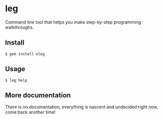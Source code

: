 # leg

Command line tool that helps you make step-by-step programming walkthroughs.

## Install

    $ gem install oleg

## Usage

    $ leg help

## More documentation

There is no documentation, everything is nascent and undecided right now, come
back another time!

